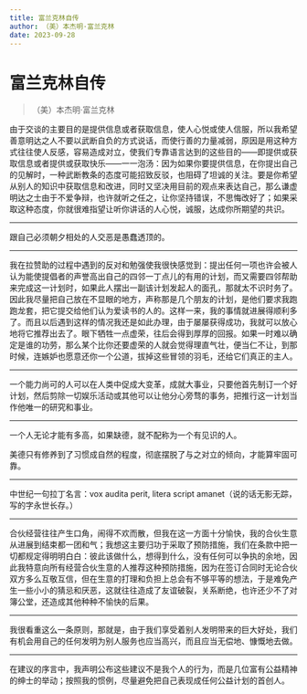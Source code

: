 ```yaml
---
title: 富兰克林自传
author: （美）本杰明·富兰克林
date: 2023-09-28
---
```


# 富兰克林自传

> （美）本杰明·富兰克林

由于交谈的主要目的是提供信息或者获取信息，使人心悦或使人信服，所以我希望善意明达之人不要以武断自负的方式说话，而使行善的力量减弱，原因是用这种方式往往使人反感，容易造成对立，使我们专靠语言达到的这些目的——即提供或获取信息或者提供或获取快乐——一一泡汤：因为如果你要提供信息，在你提出自己的见解时，一种武断教条的态度可能招致反驳，也阻碍了坦诚的关注。要是你希望从别人的知识中获取信息和改进，同时又坚决用目前的观点来表达自己，那么谦虚明达之士由于不爱争辩，也许就听之任之，让你坚持错误，不思悔改好了；如果采取这种态度，你就很难指望让听你讲话的人心悦，诚服，达成你所期望的共识。

---

跟自己必须朝夕相处的人交恶是愚蠢透顶的。

---

我在拉赞助的过程中遇到的反对和勉强使我很快感觉到：提出任何一项也许会被人认为能使提倡者的声誉高出自己的四邻一丁点儿的有用的计划，而又需要四邻帮助来完成这一计划时，如果此人摆出一副该计划发起人的面孔，那就太不识时务了。因此我尽量把自己放在不显眼的地方，声称那是几个朋友的计划，是他们要求我跑跑龙套，把它提交给他们认为爱读书的人的。这样一来，我的事情就进展得顺利多了。而且以后遇到这样的情况我还是如此办理，由于屡屡获得成功，我就可以放心地将它推荐出去了。眼下牺牲一点虚荣，往后会得到厚厚的回报。如果一时难以确定是谁的功劳，那么某个比你还要虚荣的人就会觉得理直气壮，便当仁不让，到那时候，连嫉妒也愿意还你一个公道，拔掉这些冒领的羽毛，还给它们真正的主人。

---

一个能力尚可的人可以在人类中促成大变革，成就大事业，只要他首先制订一个好计划，然后剪除一切娱乐活动或其他可以让他分心旁骛的事务，把推行这一计划当作他唯一的研究和事业。

---

一个人无论才能有多高，如果缺德，就不配称为一个有见识的人。

美德只有修养到了习惯成自然的程度，彻底摆脱了与之对立的倾向，才能算牢固可靠。

---

中世纪一句拉丁名言：vox audita perit, litera script amanet（说的话无影无踪，写的字永世长存。）

---

合伙经营往往产生口角，闹得不欢而散，但我在这一方面十分愉快，我的合伙生意从进展到结束都一团和气；我想这主要归功于采取了预防措施，我们在条款中把一切都规定得明明白白：彼此该做什么，想得到什么，没有任何可以争执的余地，因此我特意向所有经营合伙生意的人推荐这种预防措施，因为在签订合同时无论合伙双方多么互敬互信，但在生意的打理和负担上总会有不够平等的想法，于是难免产生一些小小的猜忌和厌恶，这就往往造成了友谊破裂，关系断绝，也许还少不了对簿公堂，还造成其他种种不愉快的后果。

---

我很看重这么一条原则，那就是，由于我们享受着别人发明带来的巨大好处，我们有机会用自己的任何发明为别人服务也应当高兴，而且应当无偿地、慷慨地去做。

---

在建议的序言中，我声明公布这些建议不是我个人的行为，而是几位富有公益精神的绅士的举动；按照我的惯例，尽量避免把自己表现成任何公益计划的首创人。
